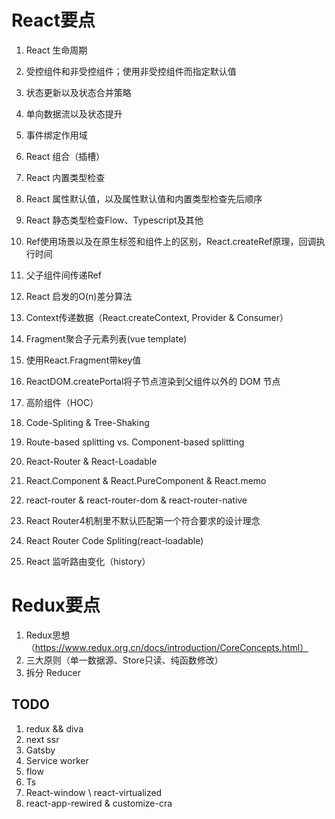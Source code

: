 # React要点

1. React 生命周期
2. 受控组件和非受控组件；使用非受控组件而指定默认值  
3. 状态更新以及状态合并策略  
4. 单向数据流以及状态提升  
5. 事件绑定作用域  
6. React 组合（插槽）  

7. React 内置类型检查  
8. React 属性默认值，以及属性默认值和内置类型检查先后顺序  
9. React 静态类型检查Flow、Typescript及其他  
10. Ref使用场景以及在原生标签和组件上的区别，React.createRef原理，回调执行时间  
11. 父子组件间传递Ref  
12. React 启发的O(n)差分算法  
13. Context传递数据（React.createContext, Provider & Consumer）  
14. Fragment聚合子元素列表(vue template)  
15. 使用React.Fragment带key值  
16. ReactDOM.createPortal将子节点渲染到父组件以外的 DOM 节点  
17. 高阶组件（HOC）
18. Code-Spliting & Tree-Shaking  
19. Route-based splitting vs. Component-based splitting  
20. React-Router & React-Loadable  
21. React.Component & React.PureComponent & React.memo  
22. react-router & react-router-dom & react-router-native
23. React Router4机制里不默认匹配第一个符合要求的设计理念
24. React Router Code Spliting(react-loadable)
25. React 监听路由变化（history）

# Redux要点

1. Redux思想（https://www.redux.org.cn/docs/introduction/CoreConcepts.html）
2. 三大原则（单一数据源、Store只读、纯函数修改）
3. 拆分 Reducer

## TODO

1. redux && diva  
2. next ssr  
3. Gatsby  
4. Service worker  
5. flow  
6. Ts  
7. React-window \ react-virtualized  
8. react-app-rewired & customize-cra  
